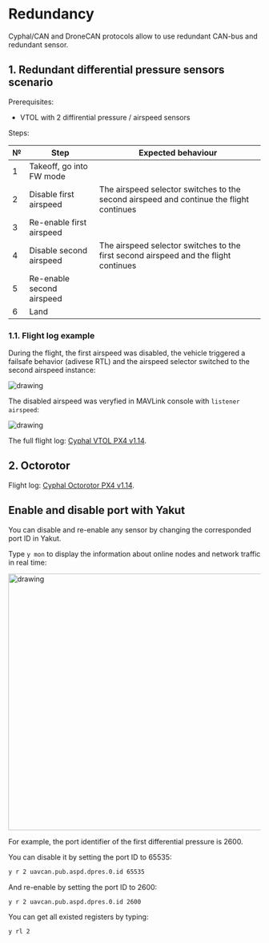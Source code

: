 # Redundancy

Cyphal/CAN and DroneCAN protocols allow to use redundant CAN-bus and redundant sensor.

## 1. Redundant differential pressure sensors scenario

Prerequisites:
- VTOL with 2 diffirential pressure / airspeed sensors

Steps:

| № | Step | Expected behaviour |
| - | ---- | ------------------ |
| 1 | Takeoff, go into FW mode |
| 2 | Disable first airspeed | The airspeed selector switches to the second airspeed and continue the flight continues
| 3 | Re-enable first airspeed
| 4 | Disable second airspeed | The airspeed selector switches to the first second airspeed and the flight continues
| 5 | Re-enable second airspeed
| 6 | Land

### 1.1. Flight log example

During the flight, the first airspeed was disabled, the vehicle triggered a failsafe behavior (adivese RTL) and the airspeed selector switched to the second airspeed instance:

<img src="https://github.com/ZilantRobotics/innopolis_vtol_dynamics/wiki/assets/scenarios/redundant_dprs.gif" alt="drawing"/>

The disabled airspeed was veryfied in MAVLink console with `listener airspeed`:

<img src="https://github.com/ZilantRobotics/innopolis_vtol_dynamics/wiki/assets/scenarios/redundant_dprs.png" alt="drawing"/>

The full flight log: [Cyphal VTOL PX4 v1.14](https://review.px4.io/plot_app?log=a6a3fed5-4917-4887-b32c-812defe7cb1d).

## 2. Octorotor

Flight log: [Cyphal Octorotor PX4 v1.14](https://review.px4.io/plot_app?log=6531bc4c-c593-44f6-9d0e-5c58d7d17a91).

## Enable and disable port with Yakut

You can disable and re-enable any sensor by changing the corresponded port ID in Yakut.

Type `y mon` to display the information about online nodes and network traffic in real time:

<img src="https://github.com/ZilantRobotics/innopolis_vtol_dynamics/wiki/assets/cyphal/yakut_monitor.png" width="512" alt="drawing"/>


For example, the port identifier of the first differential pressure is 2600.

You can disable it by setting the port ID to 65535:

```bash
y r 2 uavcan.pub.aspd.dpres.0.id 65535
```

And re-enable by setting the port ID to 2600:

```bash
y r 2 uavcan.pub.aspd.dpres.0.id 2600
```

You can get all existed registers by typing:

```bash
y rl 2
```
